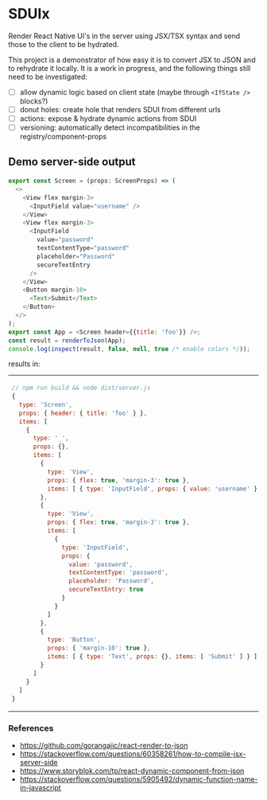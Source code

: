 # SDUIx
Render React Native UI's in the server using JSX/TSX syntax and send those to the client to be hydrated.

This project is a demonstrator of how easy it is to convert JSX to JSON and to rehydrate it locally. It is a work in progress, and the following things still need to be investigated:

- [ ] allow dynamic logic based on client state (maybe through `<IfState />` blocks?)
- [ ] donut holes: create hole that renders SDUI from different urls
- [ ] actions: expose & hydrate dynamic actions from SDUI
- [ ] versioning: automatically detect incompatibilities in the registry/component-props

## Demo server-side output
```javascript
export const Screen = (props: ScreenProps) => (
  <>
    <View flex margin-3>
      <InputField value="username" />
    </View>
    <View flex margin-3>
      <InputField
        value="password"
        textContentType="password"
        placeholder="Password"
        secureTextEntry
      />
    </View>
    <Button margin-10>
      <Text>Submit</Text>
    </Button>
  </>
);
export const App = <Screen header={{title: 'foo'}} />;
const result = renderToJson(App);
console.log(inspect(result, false, null, true /* enable colors */));
```
results in:

<table><tr><td>

```javascript
// npm run build && node dist/server.js
{
  type: 'Screen',
  props: { header: { title: 'foo' } },
  items: [
    {
      type: '_',
      props: {},
      items: [
        {
          type: 'View',
          props: { flex: true, 'margin-3': true },
          items: [ { type: 'InputField', props: { value: 'username' } } ]
        },
        {
          type: 'View',
          props: { flex: true, 'margin-3': true },
          items: [
            {
              type: 'InputField',
              props: {
                value: 'password',
                textContentType: 'password',
                placeholder: 'Password',
                secureTextEntry: true
              }
            }
          ]
        },
        {
          type: 'Button',
          props: { 'margin-10': true },
          items: [ { type: 'Text', props: {}, items: [ 'Submit' ] } ]
        }
      ]
    }
  ]
}
```

</td>
<td>

![screenshot of demo](screenshot.png)

</td>
</tr>
</table>

### References
- https://github.com/gorangajic/react-render-to-json
- https://stackoverflow.com/questions/60358261/how-to-compile-jsx-server-side
- https://www.storyblok.com/tp/react-dynamic-component-from-json
- https://stackoverflow.com/questions/5905492/dynamic-function-name-in-javascript
